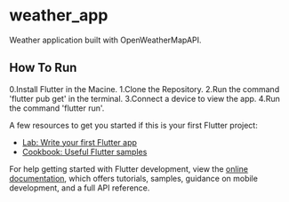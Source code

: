 # weather_app

Weather application built with OpenWeatherMapAPI.

## How To Run

0.Install Flutter in the Macine.
1.Clone the Repository.
2.Run the command 'flutter pub get' in the terminal.
3.Connect a device to view the app.
4.Run the command 'flutter run'.


A few resources to get you started if this is your first Flutter project:

- [Lab: Write your first Flutter app](https://docs.flutter.dev/get-started/codelab)
- [Cookbook: Useful Flutter samples](https://docs.flutter.dev/cookbook)

For help getting started with Flutter development, view the
[online documentation](https://docs.flutter.dev/), which offers tutorials,
samples, guidance on mobile development, and a full API reference.

